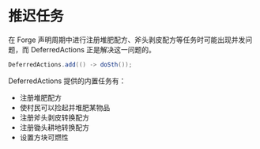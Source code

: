 # 推迟任务

在 Forge 声明周期中进行注册堆肥配方、斧头剥皮配方等任务时可能出现并发问题，而 DeferredActions 正是解决这一问题的。

```java
DeferredActions.add(() -> doSth());
```

DeferredActions 提供的内置任务有：

 - 注册堆肥配方
 - 使村民可以捡起并堆肥某物品
 - 注册斧头剥皮转换配方
 - 注册锄头耕地转换配方
 - 设置方块可燃性